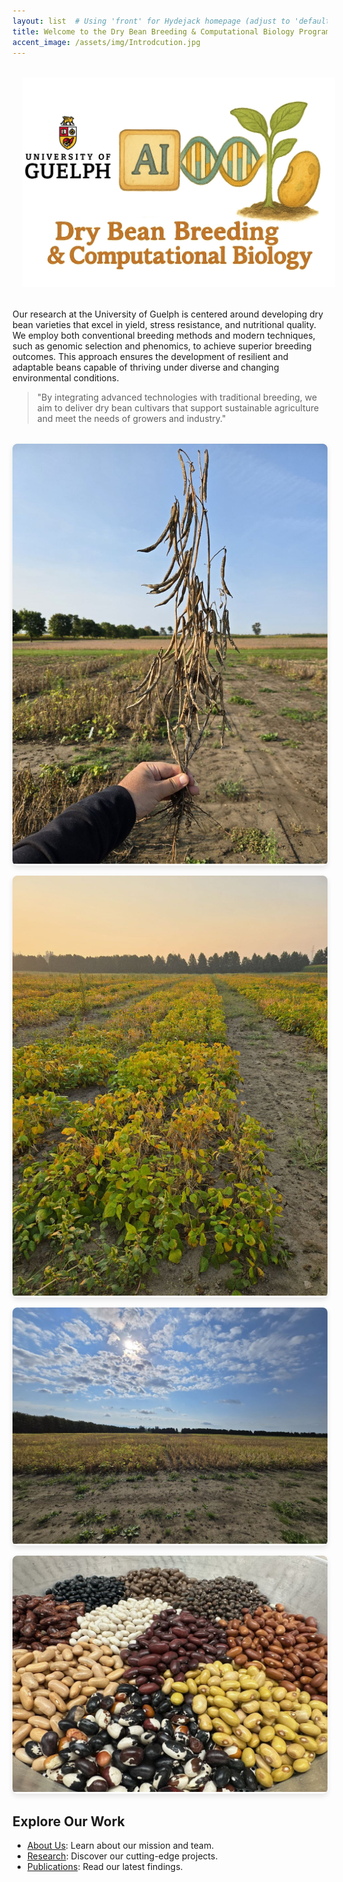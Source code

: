 ```yaml
---
layout: list  # Using 'front' for Hydejack homepage (adjust to 'default' if needed)
title: Welcome to the Dry Bean Breeding & Computational Biology Program
accent_image: /assets/img/Introdcution.jpg
---
```


<div style="text-align: center; margin: 2rem 0;">
  <img src="/assets/img/Logo.jpg" alt="Dry Bean Program Logo" style="max-width: 500px; margin: 0 1rem;">
</div>

Our research at the University of Guelph is centered around developing dry bean varieties that excel in yield, stress resistance, and nutritional quality. We employ both conventional breeding methods and modern techniques, such as genomic selection and phenomics, to achieve superior breeding outcomes. This approach ensures the development of resilient and adaptable beans capable of thriving under diverse and changing environmental conditions.

> "By integrating advanced technologies with traditional breeding, we aim to deliver dry bean cultivars that support sustainable agriculture and meet the needs of growers and industry."  

<div class="gallery" style="display: grid; grid-template-columns: repeat(auto-fit, minmax(250px, 1fr)); gap: 1rem; margin: 2rem 0;">
  <figure style="margin: 0; position: relative; overflow: hidden; border-radius: 8px; box-shadow: 0 4px 8px rgba(0,0,0,0.1);">
    <img src="/assets/img/Adzuki1.jpg" alt="Adzuki Bean Field" style="width: 100%; height: auto; transition: transform 0.3s;">
    <figcaption style="position: absolute; bottom: 0; left: 0; right: 0; background: rgba(0,0,0,0.7); color: white; padding: 0.5rem; text-align: center; opacity: 0; transition: opacity 0.3s;">Adzuki Bean Field Trial</figcaption>
  </figure>
  <figure style="margin: 0; position: relative; overflow: hidden; border-radius: 8px; box-shadow: 0 4px 8px rgba(0,0,0,0.1);">
    <img src="/assets/img/FIeld1.jpg" alt="Field Research" style="width: 100%; height: auto; transition: transform 0.3s;">
    <figcaption style="position: absolute; bottom: 0; left: 0; right: 0; background: rgba(0,0,0,0.7); color: white; padding: 0.5rem; text-align: center; opacity: 0; transition: opacity 0.3s;">Field Research Site</figcaption>
  </figure>
  <figure style="margin: 0; position: relative; overflow: hidden; border-radius: 8px; box-shadow: 0 4px 8px rgba(0,0,0,0.1);">
    <img src="/assets/img/FIeld2.jpg" alt="Bean Cultivation" style="width: 100%; height: auto; transition: transform 0.3s;">
    <figcaption style="position: absolute; bottom: 0; left: 0; right: 0; background: rgba(0,0,0,0.7); color: white; padding: 0.5rem; text-align: center; opacity: 0; transition: opacity 0.3s;">Bean Cultivation Study</figcaption>
  </figure>
  <figure style="margin: 0; position: relative; overflow: hidden; border-radius: 8px; box-shadow: 0 4px 8px rgba(0,0,0,0.1);">
    <img src="/assets/img/Seed1.jpg" alt="Seed Analysis" style="width: 100%; height: auto; transition: transform 0.3s;">
    <figcaption style="position: absolute; bottom: 0; left: 0; right: 0; background: rgba(0,0,0,0.7); color: white; padding: 0.5rem; text-align: center; opacity: 0; transition: opacity 0.3s;">Seed Quality Analysis</figcaption>
  </figure>
</div>

<style>
  .gallery figure:hover img {
    transform: scale(1.05);
  }
  .gallery figure:hover figcaption {
    opacity: 1;
  }
</style>

## Explore Our Work
- [About Us](/about-us/): Learn about our mission and team.
- [Research](/research/): Discover our cutting-edge projects.
- [Publications](/publications/): Read our latest findings.
